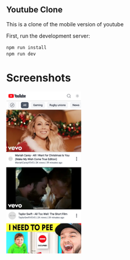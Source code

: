 ## Youtube Clone

This is a clone of the mobile version of youtube

First, run the development server:

```bash
npm run install
npm run dev

```

# Screenshots

<img src="https://raw.githubusercontent.com/billymcdowell/youtube-clone/dev/screenshots/image.png" width="200"/>
